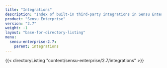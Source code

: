 ```yaml
---
title: "Integrations"
description: "Index of built-in third-party integrations in Sensu Enterprise."
product: "Sensu Enterprise"
version: "2.7"
weight: -1
layout: "base-for-directory-listing"
menu:
  sensu-enterprise-2.7:
    parent: integrations
---
```


{{< directoryListing "content/sensu-enterprise/2.7/integrations" >}}
